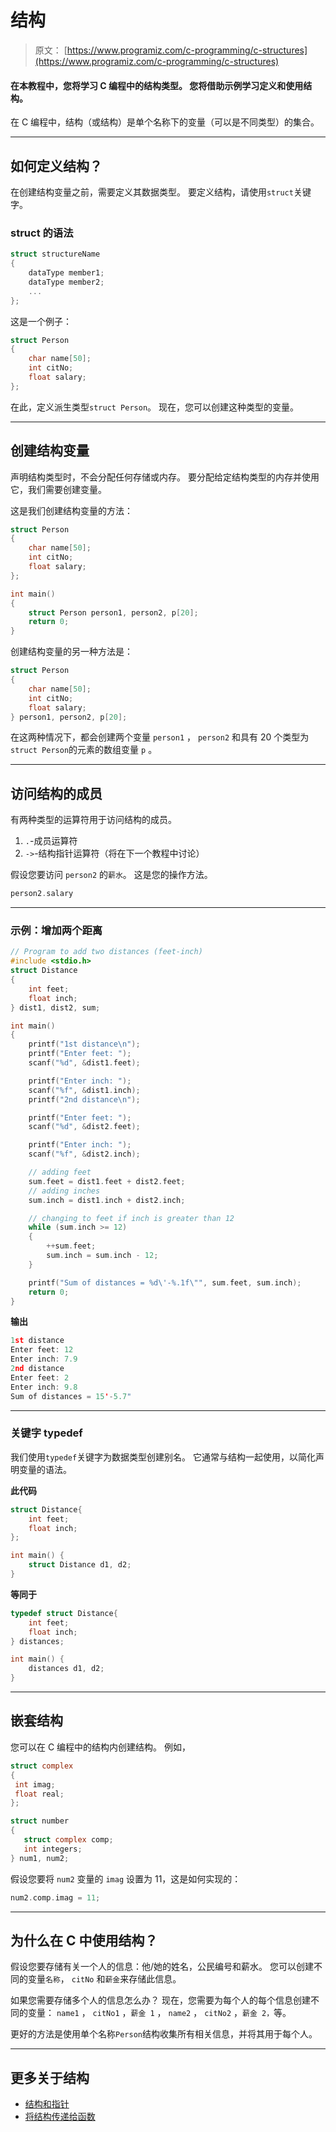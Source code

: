 # 结构

> 原文： [https://www.programiz.com/c-programming/c-structures](https://www.programiz.com/c-programming/c-structures)

#### 在本教程中，您将学习 C 编程中的结构类型。 您将借助示例学习定义和使用结构。

在 C 编程中，结构（或结构）是单个名称下的变量（可以是不同类型）的集合。

* * *

## 如何定义结构？

在创建结构变量之前，需要定义其数据类型。 要定义结构，请使用`struct`关键字。

### struct 的语法

```c
struct structureName 
{
    dataType member1;
    dataType member2;
    ...
};

```

这是一个例子：

```c
struct Person
{
    char name[50];
    int citNo;
    float salary;
};

```

在此，定义派生类型`struct Person`。 现在，您可以创建这种类型的变量。

* * *

## 创建结构变量

声明结构类型时，不会分配任何存储或内存。 要分配给定结构类型的内存并使用它，我们需要创建变量。

这是我们创建结构变量的方法：

```c
struct Person
{
    char name[50];
    int citNo;
    float salary;
};

int main()
{
    struct Person person1, person2, p[20];
    return 0;
}
```

创建结构变量的另一种方法是：

```c
struct Person
{
    char name[50];
    int citNo;
    float salary;
} person1, person2, p[20];

```

在这两种情况下，都会创建两个变量 `person1` ， `person2` 和具有 20 个类型为`struct Person`的元素的数组变量 `p` 。

* * *

## 访问结构的成员

有两种类型的运算符用于访问结构的成员。

1.  `.`-成员运算符
2.  `->`-结构指针运算符（将在下一个教程中讨论）

假设您要访问 `person2` 的`薪水`。 这是您的操作方法。

```c
person2.salary
```

* * *

### 示例：增加两个距离

```c
// Program to add two distances (feet-inch)
#include <stdio.h>
struct Distance
{
    int feet;
    float inch;
} dist1, dist2, sum;

int main()
{
    printf("1st distance\n");
    printf("Enter feet: ");
    scanf("%d", &dist1.feet);

    printf("Enter inch: ");
    scanf("%f", &dist1.inch);
    printf("2nd distance\n");

    printf("Enter feet: ");
    scanf("%d", &dist2.feet);

    printf("Enter inch: ");
    scanf("%f", &dist2.inch);

    // adding feet
    sum.feet = dist1.feet + dist2.feet;
    // adding inches
    sum.inch = dist1.inch + dist2.inch;

    // changing to feet if inch is greater than 12
    while (sum.inch >= 12) 
    {
        ++sum.feet;
        sum.inch = sum.inch - 12;
    }

    printf("Sum of distances = %d\'-%.1f\"", sum.feet, sum.inch);
    return 0;
}
```

**输出**

```c
1st distance
Enter feet: 12
Enter inch: 7.9
2nd distance
Enter feet: 2
Enter inch: 9.8
Sum of distances = 15'-5.7"
```

* * *

### 关键字 typedef

我们使用`typedef`关键字为数据类型创建别名。 它通常与结构一起使用，以简化声明变量的语法。

**此代码**

```c
struct Distance{
    int feet;
    float inch;
};

int main() {
    struct Distance d1, d2;
}

```

**等同于**

```c
typedef struct Distance{
    int feet;
    float inch;
} distances;

int main() {
    distances d1, d2;
}

```

* * *

## 嵌套结构

您可以在 C 编程中的结构内创建结构。 例如，

```c
struct complex
{
 int imag;
 float real;
};

struct number
{
   struct complex comp;
   int integers;
} num1, num2;

```

假设您要将 `num2` 变量的 `imag` 设置为 11，这是如何实现的：

```c
num2.comp.imag = 11;

```

* * *

## 为什么在 C 中使用结构？

假设您要存储有关一个人的信息：他/她的姓名，公民编号和薪水。 您可以创建不同的变量`名称`， `citNo` 和`薪金`来存储此信息。

如果您需要存储多个人的信息怎么办？ 现在，您需要为每个人的每个信息创建不同的变量： `name1` ， `citNo1` ，`薪金 1` ， `name2` ， `citNo2` ，`薪金 2，`等。

更好的方法是使用单个名称`Person`结构收集所有相关信息，并将其用于每个人。

* * *

## 更多关于结构

*   [结构和指针](/c-programming/c-structures-pointers)
*   [将结构传递给函数](/c-programming/c-structure-function)